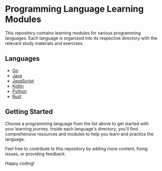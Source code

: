 # Programming Language Learning Modules

This repository contains learning modules for various programming languages. Each language is organized into its respective directory with the relevant study materials and exercises.

## Languages

- [Go](./go/README.md)
- [Java](./java/README.md)
- [JavaScript](./javascript/README.md)
- [Kotlin](./kotlin/README.md)
- [Python](./python/README.md)
- [Rust](./rust/README.md)

## Getting Started

Choose a programming language from the list above to get started with your learning journey. Inside each language's directory, you'll find comprehensive resources and modules to help you learn and practice the language.

Feel free to contribute to this repository by adding more content, fixing issues, or providing feedback.

Happy coding!
